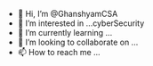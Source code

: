 - 👋 Hi, I’m @GhanshyamCSA
- 👀 I’m interested in ...cyberSecurity
- 🌱 I’m currently learning ...
- 💞️ I’m looking to collaborate on ...
- 📫 How to reach me ...

<!---
GhanshyamCSA/GhanshyamCSA is a ✨ special ✨ repository because its `README.md` (this file) appears on your GitHub profile.
You can click the Preview link to take a look at your changes.
--->
